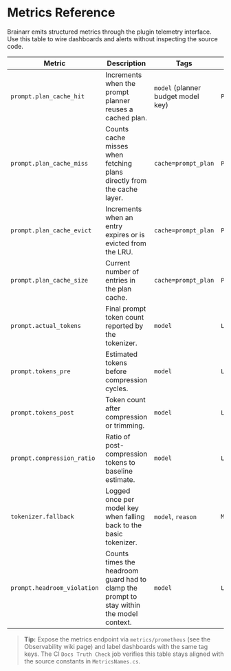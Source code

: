 # Metrics Reference

Brainarr emits structured metrics through the plugin telemetry interface. Use this table to wire dashboards and alerts without inspecting the source code.

| Metric | Description | Tags | Emitted by |
| --- | --- | --- | --- |
| `prompt.plan_cache_hit` | Increments when the prompt planner reuses a cached plan. | `model` (planner budget model key) | `PlanCache`
| `prompt.plan_cache_miss` | Counts cache misses when fetching plans directly from the cache layer. | `cache=prompt_plan` | `PlanCache`
| `prompt.plan_cache_evict` | Increments when an entry expires or is evicted from the LRU. | `cache=prompt_plan` | `PlanCache`
| `prompt.plan_cache_size` | Current number of entries in the plan cache. | `cache=prompt_plan` | `PlanCache`
| `prompt.actual_tokens` | Final prompt token count reported by the tokenizer. | `model` | `LibraryAwarePromptBuilder`
| `prompt.tokens_pre` | Estimated tokens before compression cycles. | `model` | `LibraryAwarePromptBuilder`
| `prompt.tokens_post` | Token count after compression or trimming. | `model` | `LibraryAwarePromptBuilder`
| `prompt.compression_ratio` | Ratio of post-compression tokens to baseline estimate. | `model` | `LibraryAwarePromptBuilder`
| `tokenizer.fallback` | Logged once per model key when falling back to the basic tokenizer. | `model`, `reason` | `ModelTokenizerRegistry`
| `prompt.headroom_violation` | Counts times the headroom guard had to clamp the prompt to stay within the model context. | `model` | `LibraryAwarePromptBuilder`

> **Tip:** Expose the metrics endpoint via `metrics/prometheus` (see the Observability wiki page) and label dashboards with the same tag keys. The CI `Docs Truth Check` job verifies this table stays aligned with the source constants in `MetricsNames.cs`.
